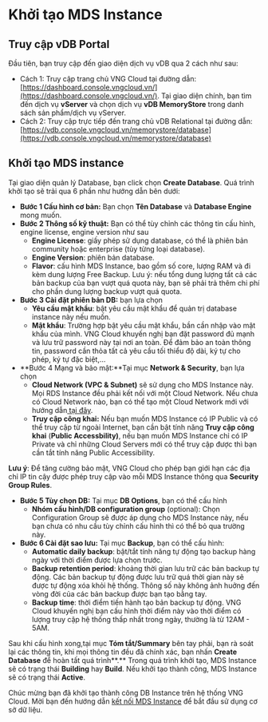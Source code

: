 # Khởi tạo MDS Instance

## Truy cập vDB Portal

Đầu tiên, bạn truy cập đến giao diện dịch vụ vDB qua 2 cách như sau:

* Cách 1: Truy cập trang chủ VNG Cloud tại đường dẫn: [https://dashboard.console.vngcloud.vn/](https://dashboard.console.vngcloud.vn/). Tại giao diện chính, bạn tìm đến dịch vụ **vServer** và chọn dịch vụ **vDB MemoryStore** trong danh sách sản phẩm/dịch vụ vServer.
* Cách 2: Truy cập trực tiếp đến trang chủ vDB Relational tại đường dẫn: [https://vdb.console.vngcloud.vn/memorystore/database](https://vdb.console.vngcloud.vn/memorystore/database)

## Khởi tạo MDS instance

Tại giao diện quản lý Database, bạn click chọn **Create Database**. Quá trình khởi tạo sẽ trải qua 6 phần như hướng dẫn bên dưới:

* **Bước 1 Cấu hình cơ bản:** Bạn chọn **Tên Database** và **Database Engine** mong muốn.
* **Bước 2 Thông số kỹ thuật:** Bạn có thể tùy chỉnh các thông tin cấu hình, engine license, engine version như sau
  * **Engine License**: giấy phép sử dụng database, có thể là phiên bản community hoặc enterprise (tùy từng loại database).
  * **Engine Version**: phiên bản database.
  * **Flavor**: cấu hình MDS Instance, bao gồm số core, lượng RAM và đi kèm dung lượng Free Backup. Lưu ý: nếu tổng dung lượng tất cả các bản backup của bạn vượt quá quota này, bạn sẽ phải trả thêm chi phí cho phần dung lượng backup vượt quá quota.
* **Bước 3 Cài đặt phiên bản DB:** bạn lựa chọn
  * **Yêu cầu mật khẩu**: bật yêu cầu mật khẩu để quản trị database instance này nếu muốn.
  * **Mật khẩu**: Trường hợp bật yêu cầu mật khẩu, bần cần nhập vào mật khẩu của mình. VNG Cloud khuyến nghị bạn đặt password đủ mạnh và lưu trữ password này tại nơi an toàn. Để đảm bảo an toàn thông tin, password cần thỏa tất cả yêu cầu tối thiểu độ dài, ký tự cho phép, ký tự đặc biệt,...
* **Bước 4 Mạng và bảo mật:**Tại mục **Network & Security**, bạn lựa chọn&#x20;
  * **Cloud Network (VPC & Subnet)** sẽ sử dụng cho MDS Instance này. Mọi RDS Instance đều phải kết nối với một Cloud Network. Nếu chưa có Cloud Network nào, bạn có thể tạo một Cloud Network mới với hướng dẫn[ tại đây](../../vserver/compute-hcm03-1a/network/virtual-private-cloud-vpc.md).
  * **Truy cập công khai:** Nếu bạn muốn MDS Instance có IP Public và có thể truy cập từ ngoài Internet, bạn cần bật tính năng **Truy cập công khai** (**Public Accessbility)**, nếu bạn muốn MDS Instance chỉ có IP Private và chỉ những Cloud Servers mới có thể truy cập được thì bạn cần tắt tính năng Public Accessibility.

**Lưu ý**: Để tăng cường bảo mật, VNG Cloud cho phép bạn giới hạn các địa chỉ IP tin cậy được phép truy cập vào mỗi MDS Instance thông qua **Security Group Rules**.

* **Bước 5 Tùy chọn DB:** Tại mục **DB Options**, bạn có thể cấu hình
  * **Nhóm cấu hình/DB configuration group** (optional): Chọn Configuration Group sẽ được áp dụng cho MDS Instance này, nếu bạn chưa có nhu cầu tùy chỉnh cấu hình thì có thể bỏ qua trường này.
* **Bước 6 Cài đặt sao lưu:** Tại mục **Backup**, bạn có thể cấu hình:
  * **Automatic daily backup**: bật/tắt tính năng tự động tạo backup hàng ngày với thời điểm được lựa chọn trước.
  * **Backup retention period**: khoảng thời gian lưu trữ các bản backup tự động. Các bản backup tự động được lưu trữ quá thời gian này sẽ được tự động xóa khỏi hệ thống. Thông số này không ảnh huởng đến vòng đời của các bản backup được bạn tạo bằng tay.
  * **Backup time**: thời điểm tiến hành tạo bản backup tự động. VNG Cloud khuyến nghị bạn cấu hình thời điểm này vào thời điểm có lượng truy cập hệ thống thấp nhất trong ngày, thường là từ 12AM - 5AM.

Sau khi cấu hình xong,tại mục **Tóm tắt/Summary** bên tay phải, bạn rà soát lại các thông tin, khi mọi thông tin đều đã chính xác, bạn nhấn **Create Database** để hoàn tất quá trình**.** Trong quá trình khởi tạo, MDS Instance sẽ có trạng thái **Building** hay **Build**. Nếu khởi tạo thành công, MDS Instance sẽ có trạng thái **Active**.

Chúc mừng bạn đã khởi tạo thành công DB Instance trên hệ thống VNG Cloud. Mời bạn đến hướng dẫn [kết nối MDS Instance](ket-noi-mds-instance.md) để bắt đầu sử dụng cơ sở dữ liệu.

